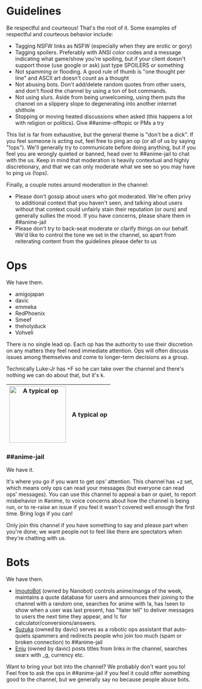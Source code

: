 # Guidelines

Be respectful and courteous! That's the root of it. Some examples of respectful and courteous behavior include:
* Tagging NSFW links as NSFW (especially when they are erotic or gory)
* Tagging spoilers. Preferably with ANSI color codes and a message indicating what game/show you're spoiling, but if your client doesn't support those (use google or ask) just type SPOILERS or something
* Not spamming or flooding. A good rule of thumb is "one thought per line" and ASCII art doesn't count as a thought
* Not abusing bots. Don't add/delete random quotes from other users, and don't flood the channel by using a ton of bot commands.
* Not using slurs. Aside from being unwelcoming, using them puts the channel on a slippery slope to degenerating into another internet shithole
* Stopping or moving heated discussions when asked (this happens a lot with religion or politics). Give ##anime-offtopic or PMs a try

This list is far from exhaustive, but the general theme is "don't be a dick". If you feel someone is acting out, feel free to ping an op (or all of us by saying "!ops"). We'll generally try to communicate before doing anything, but if you feel you are wrongly quieted or banned, head over to ##anime-jail to chat with the us. Keep in mind that moderation is heavily contextual and highly discretionary, and that we can only moderate what we see so you may have to ping us (!ops).

Finally, a couple notes around moderation in the channel:
* Please don't gossip about users who got moderated. We're often privy to additional context that you haven't seen, and talking about users without that context could unfairly stain their reputation (or ours) and generally sullies the mood. If you have concerns, please share them in ##anime-jail
* Please don't try to back-seat moderate or clarify things on our behalf. We'd like to control the tone we set in the channel, so apart from reiterating content from the guidelines please defer to us

# Ops

We have them.

* amigojapan
* davic
* emmeka
* RedPhoenix
* Smeef
* theholyduck
* Vohveli

There is no single lead op. Each op has the authority to use their discretion on any matters they feel need immediate attention. Ops will often discuss issues among themselves and come to longer-term decisions as a group.

Technically Luke-Jr has +F so he can take over the channel and there's nothing we can do about that, but it's k.

| [<img src="https://vignette.wikia.nocookie.net/freenodeanime/images/d/d4/015_02.jpg/revision/latest?cb=20141020230325" width="150" title="A typical op"/>](https://vignette.wikia.nocookie.net/freenodeanime/images/d/d4/015_02.jpg/revision/latest?cb=20141020230325) | A typical op |
|-|-|

### \#\#anime-jail

We have it.

It's where you go if you want to get ops' attention. This channel has +z set, which means only ops can read your messages (but everyone can read ops' messages). You can use this channel to appeal a ban or quiet, to report misbehavior in #anime, to voice concerns about how the channel is being run, or to re-raise an issue if you feel it wasn't covered well enough the first time. Bring logs if you can!

Only join this channel if you have something to say and please part when you're done; we want people not to feel like there are spectators when they're chatting with us.

# Bots

We have them.


* [ImoutoBot](https://github.com/freenode-anime/stuff/blob/master/bots.md#imoutobot) (owned by Nanobot) controls anime/manga of the week, maintains a quote database for users and announces their joining to the channel with a random one, searches for anime with !a, has !seen to show when a user was last present, has "!later tell" to deliver messages to users the next time they appear, and !c for calculator/conversions/answers.
* [Suzuka](https://github.com/freenode-anime/stuff/blob/master/bots.md#suzuka) (owned by davic) serves as a robotic ops assistant that auto-quiets spammers and redirects people who join too much (spam or broken connection) to ##anime-jail
* [Enju](https://github.com/freenode-anime/stuff/blob/master/bots.md#enju) (owned by davic) posts titles from links in the channel, searches searx with _g, currency etc.

Want to bring your bot into the channel? We probably don't want you to! Feel free to ask the ops in ##anime-jail if you feel it could offer something good to the channel, but we generally say no because people abuse bots.

